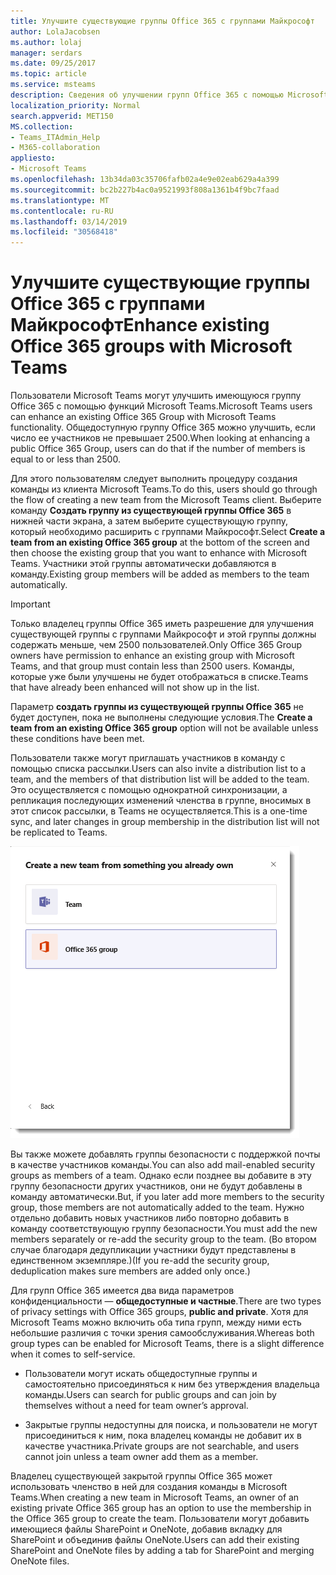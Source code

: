 ```yaml
---
title: Улучшите существующие группы Office 365 с группами Майкрософт
author: LolaJacobsen
ms.author: lolaj
manager: serdars
ms.date: 09/25/2017
ms.topic: article
ms.service: msteams
description: Сведения об улучшении групп Office 365 с помощью Microsoft Teams за счет приглашения в команду с помощью списка рассылки, добавления групп безопасности с поддержкой почты и т. п.
localization_priority: Normal
search.appverid: MET150
MS.collection:
- Teams_ITAdmin_Help
- M365-collaboration
appliesto:
- Microsoft Teams
ms.openlocfilehash: 13b34da03c35706fafb02a4e9e02eab629a4a399
ms.sourcegitcommit: bc2b227b4ac0a9521993f808a1361b4f9bc7faad
ms.translationtype: MT
ms.contentlocale: ru-RU
ms.lasthandoff: 03/14/2019
ms.locfileid: "30568418"
---
```

<a name="enhance-existing-office-365-groups-with-microsoft-teams"></a><span data-ttu-id="05dfa-103">Улучшите существующие группы Office 365 с группами Майкрософт</span><span class="sxs-lookup"><span data-stu-id="05dfa-103">Enhance existing Office 365 groups with Microsoft Teams</span></span>
=======================================================

<span data-ttu-id="05dfa-104">Пользователи Microsoft Teams могут улучшить имеющуюся группу Office 365 с помощью функций Microsoft Teams.</span><span class="sxs-lookup"><span data-stu-id="05dfa-104">Microsoft Teams users can enhance an existing Office 365 Group with Microsoft Teams functionality.</span></span> <span data-ttu-id="05dfa-105">Общедоступную группу Office 365 можно улучшить, если число ее участников не превышает 2500.</span><span class="sxs-lookup"><span data-stu-id="05dfa-105">When looking at enhancing a public Office 365 Group, users can do that if the number of members is equal to or less than 2500.</span></span>

<span data-ttu-id="05dfa-106">Для этого пользователям следует выполнить процедуру создания команды из клиента Microsoft Teams.</span><span class="sxs-lookup"><span data-stu-id="05dfa-106">To do this, users should go through the flow of creating a new team from the Microsoft Teams client.</span></span> <span data-ttu-id="05dfa-107">Выберите команду **Создать группу из существующей группы Office 365** в нижней части экрана, а затем выберите существующую группу, который необходимо расширить с группами Майкрософт.</span><span class="sxs-lookup"><span data-stu-id="05dfa-107">Select **Create a team from an existing Office 365 group** at the bottom of the screen and then choose the existing group that you want to enhance with Microsoft Teams.</span></span> <span data-ttu-id="05dfa-108">Участники этой группы автоматически добавляются в команду.</span><span class="sxs-lookup"><span data-stu-id="05dfa-108">Existing group members will be added as members to the team automatically.</span></span>

> [!IMPORTANT]
> <span data-ttu-id="05dfa-109">Только владелец группы Office 365 иметь разрешение для улучшения существующей группы с группами Майкрософт и этой группы должны содержать меньше, чем 2500 пользователей.</span><span class="sxs-lookup"><span data-stu-id="05dfa-109">Only Office 365 Group owners have permission to enhance an existing group  with Microsoft Teams, and that group must contain less than 2500 users.</span></span> <span data-ttu-id="05dfa-110">Команды, которые уже были улучшены не будет отображаться в списке.</span><span class="sxs-lookup"><span data-stu-id="05dfa-110">Teams that have already been enhanced will not show up in the list.</span></span>
>
><span data-ttu-id="05dfa-111">Параметр **создать группы из существующей группы Office 365** не будет доступен, пока не выполнены следующие условия.</span><span class="sxs-lookup"><span data-stu-id="05dfa-111">The **Create a team from an existing Office 365 group** option will not be available unless these conditions have been met.</span></span>

<span data-ttu-id="05dfa-112">Пользователи также могут приглашать участников в команду с помощью списка рассылки.</span><span class="sxs-lookup"><span data-stu-id="05dfa-112">Users can also invite a distribution list to a team, and the members of that distribution list will be added to the team.</span></span> <span data-ttu-id="05dfa-113">Это осуществляется с помощью однократной синхронизации, а репликация последующих изменений членства в группе, вносимых в этот список рассылки, в Teams не осуществляется.</span><span class="sxs-lookup"><span data-stu-id="05dfa-113">This is a one-time sync, and later changes in group membership in the distribution list will not be replicated to Teams.</span></span> 

![Последовательность снимков экрана, показывающая приглашение списка рассылки и его участников в команду.](media/Enhance_Existing_Office_365_groups_with_Microsoft_Teams_image2.png)

<span data-ttu-id="05dfa-115">Вы также можете добавлять группы безопасности с поддержкой почты в качестве участников команды.</span><span class="sxs-lookup"><span data-stu-id="05dfa-115">You can also add mail-enabled security groups as members of a team.</span></span> <span data-ttu-id="05dfa-116">Однако если позднее вы добавите в эту группу безопасности других участников, они не будут добавлены в команду автоматически.</span><span class="sxs-lookup"><span data-stu-id="05dfa-116">But, if you later add more members to the security group, those members are not automatically added to the team.</span></span> <span data-ttu-id="05dfa-117">Нужно отдельно добавить новых участников либо повторно добавить в команду соответствующую группу безопасности.</span><span class="sxs-lookup"><span data-stu-id="05dfa-117">You must add the new members separately or re-add the security group to the team.</span></span> <span data-ttu-id="05dfa-118">(Во втором случае благодаря дедупликации участники будут представлены в единственном экземпляре.)</span><span class="sxs-lookup"><span data-stu-id="05dfa-118">(If you re-add the security group, deduplication makes sure members are added only once.)</span></span>

<span data-ttu-id="05dfa-119">Для групп Office 365 имеется два вида параметров конфиденциальности — **общедоступные и частные**.</span><span class="sxs-lookup"><span data-stu-id="05dfa-119">There are two types of privacy settings with Office 365 groups, **public and private**.</span></span> <span data-ttu-id="05dfa-120">Хотя для Microsoft Teams можно включить оба типа групп, между ними есть небольшие различия с точки зрения самообслуживания.</span><span class="sxs-lookup"><span data-stu-id="05dfa-120">Whereas both group types can be enabled for Microsoft Teams, there is a slight difference when it comes to self-service.</span></span>

-   <span data-ttu-id="05dfa-121">Пользователи могут искать общедоступные группы и самостоятельно присоединяться к ним без утверждения владельца команды.</span><span class="sxs-lookup"><span data-stu-id="05dfa-121">Users can search for public groups and can join by themselves without a need for team owner’s approval.</span></span>

-   <span data-ttu-id="05dfa-122">Закрытые группы недоступны для поиска, и пользователи не могут присоединиться к ним, пока владелец команды не добавит их в качестве участника.</span><span class="sxs-lookup"><span data-stu-id="05dfa-122">Private groups are not searchable, and users cannot join unless a team owner add them as a member.</span></span>

<span data-ttu-id="05dfa-123">Владелец существующей закрытой группы Office 365 может использовать членство в ней для создания команды в Microsoft Teams.</span><span class="sxs-lookup"><span data-stu-id="05dfa-123">When creating a new team in Microsoft Teams, an owner of an existing private Office 365 group has an option to use the membership in the Office 365 group to create the team.</span></span> <span data-ttu-id="05dfa-124">Пользователи могут добавить имеющиеся файлы SharePoint и OneNote, добавив вкладку для SharePoint и объединив файлы OneNote.</span><span class="sxs-lookup"><span data-stu-id="05dfa-124">Users can add their existing SharePoint and OneNote files by adding a tab for SharePoint and merging OneNote files.</span></span>
